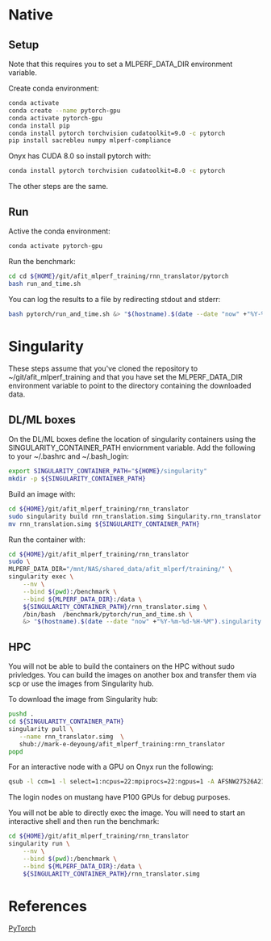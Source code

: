 # Native 

## Setup
Note that this requires you to set a MLPERF_DATA_DIR environment
variable.

Create conda environment:
```bash
conda activate
conda create --name pytorch-gpu
conda activate pytorch-gpu
conda install pip
conda install pytorch torchvision cudatoolkit=9.0 -c pytorch
pip install sacrebleu numpy mlperf-compliance
```

Onyx has CUDA 8.0 so install pytorch with:
```bash
conda install pytorch torchvision cudatoolkit=8.0 -c pytorch
```
The other steps are the same.

## Run
Active the conda environment:
```bash
conda activate pytorch-gpu
````
Run the benchmark:
```bash
cd cd ${HOME}/git/afit_mlperf_training/rnn_translator/pytorch
bash run_and_time.sh
```
You can log the results to a file by redirecting stdout and stderr:
```bash
bash pytorch/run_and_time.sh &> "$(hostname).$(date --date "now" +"%Y-%m-%d-%H-%M").native.log" 
```
# Singularity
These steps assume that you've cloned the repository to ~/git/afit_mlperf_training 
and that you have set the MLPERF_DATA_DIR environment variable
to point to the directory containing the downloaded data.

## DL/ML boxes
On the DL/ML boxes define the location of singularity containers using 
the SINGULARITY_CONTAINER_PATH enviornment variable.  Add the following
to your ~/.bashrc and ~/.bash_login:
```bash
export SINGULARITY_CONTAINER_PATH="${HOME}/singularity"
mkdir -p ${SINGULARITY_CONTAINER_PATH}
```

Build an image with:
```bash
cd ${HOME}/git/afit_mlperf_training/rnn_translator
sudo singularity build rnn_translation.simg Singularity.rnn_translator
mv rnn_translation.simg ${SINGULARITY_CONTAINER_PATH}
```

Run the container with:
```bash
cd ${HOME}/git/afit_mlperf_training/rnn_translator
sudo \
MLPERF_DATA_DIR="/mnt/NAS/shared_data/afit_mlperf/training/" \
singularity exec \
    --nv \
    --bind $(pwd):/benchmark \
    --bind ${MLPERF_DATA_DIR}:/data \
    ${SINGULARITY_CONTAINER_PATH}/rnn_translator.simg \
    /bin/bash  /benchmark/pytorch/run_and_time.sh \
    &> "$(hostname).$(date --date "now" +"%Y-%m-%d-%H-%M").singularity.log"
```

## HPC
You will not be able to build the containers on the HPC without sudo privledges.  You can build the images on another box and transfer them via scp or use the images from Singularity hub.

To download the image from Singularity hub:
```bash
pushd .
cd ${SINGULARITY_CONTAINER_PATH}
singularity pull \
   --name rnn_translator.simg  \
   shub://mark-e-deyoung/afit_mlperf_training:rnn_translator
popd
```

For an interactive node with a GPU on Onyx run the following:
```bash
qsub -l ccm=1 -l select=1:ncpus=22:mpiprocs=22:ngpus=1 -A AFSNW27526A21 -q debug -l walltime=00:30:00 -I
```

The login nodes on mustang have P100 GPUs for debug purposes.



You will not be able to directly exec the image.  You
will need to start an interactive shell and then run the 
benchmark:
```bash
cd ${HOME}/git/afit_mlperf_training/rnn_translator
singularity run \
    --nv \
    --bind $(pwd):/benchmark \
    --bind ${MLPERF_DATA_DIR}:/data \
    ${SINGULARITY_CONTAINER_PATH}/rnn_translator.simg
```

# References

[PyTorch](https://pytorch.org/get-started/locally/)


